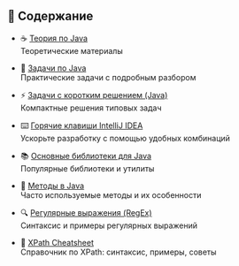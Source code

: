 ## 📖 Содержание   

- ☕ [Теория по Java](Java.md)  
  Теоретические материалы

- 🧠 [Задачи по Java](Code.md)  
  Практические задачи с подробным разбором

- ⚡ [Задачи с коротким решением (Java)](Full-code.md)  
  Компактные решения типовых задач

- ⌨️ [Горячие клавиши IntelliJ IDEA](Idea-hot-keys.md)  
  Ускорьте разработку с помощью удобных комбинаций

- 📚 [Основные библиотеки для Java](Libraries.md)  
  Популярные библиотеки и утилиты

- 🧩 [Методы в Java](Methods.md)  
  Часто используемые методы и их особенности

- 🔍 [Регулярные выражения (RegEx)](Regex.md)  
  Синтаксис и примеры регулярных выражений

- 🧭 [XPath Cheatsheet](Xpath.md)  
  Справочник по XPath: синтаксис, примеры, советы


